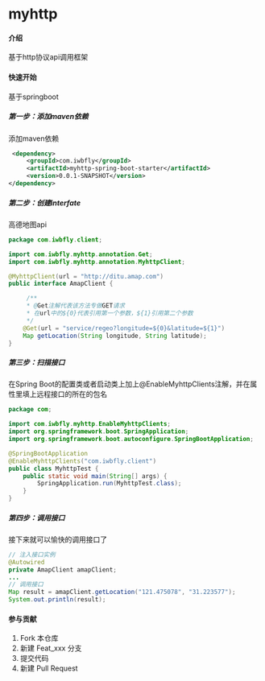 # myhttp

#### 介绍
基于http协议api调用框架


#### 快速开始

基于springboot

##### 第一步：添加maven依赖

添加maven依赖
```xml
 <dependency>
     <groupId>com.iwbfly</groupId>
     <artifactId>myhttp-spring-boot-starter</artifactId>
     <version>0.0.1-SNAPSHOT</version>
</dependency>
```
##### 第二步：创建interfate

高德地图api

```java
package com.iwbfly.client;

import com.iwbfly.myhttp.annotation.Get;
import com.iwbfly.myhttp.annotation.MyhttpClient;

@MyhttpClient(url = "http://ditu.amap.com")
public interface AmapClient {

     /**
     * @Get注解代表该方法专做GET请求
     * 在url中的${0}代表引用第一个参数，${1}引用第二个参数
     */
    @Get(url = "service/regeo?longitude=${0}&latitude=${1}")
    Map getLocation(String longitude, String latitude);
}
```
##### 第三步：扫描接口

在Spring Boot的配置类或者启动类上加上@EnableMyhttpClients注解，并在属性里填上远程接口的所在的包名

```java
package com;

import com.iwbfly.myhttp.EnableMyhttpClients;
import org.springframework.boot.SpringApplication;
import org.springframework.boot.autoconfigure.SpringBootApplication;

@SpringBootApplication
@EnableMyhttpClients("com.iwbfly.client")
public class MyhttpTest {
    public static void main(String[] args) {
        SpringApplication.run(MyhttpTest.class);
    }
}
``` 
##### 第四步：调用接口

接下来就可以愉快的调用接口了

```java
// 注入接口实例
@Autowired
private AmapClient amapClient;
...
// 调用接口
Map result = amapClient.getLocation("121.475078", "31.223577");
System.out.println(result);

```
#### 参与贡献

1.  Fork 本仓库
2.  新建 Feat_xxx 分支
3.  提交代码
4.  新建 Pull Request
